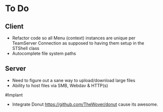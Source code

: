 # To Do

## Client
- Refactor code so all Menu (context) instances are unique per TeamServer Connection as supposed to having them setup in the STShell class
- Autocomplete file system paths

## Server
- Need to figure out a sane way to upload/download large files
- Ability to host files via SMB, Webdav & HTTP(s)

#Implant
- Integrate Donut https://github.com/TheWover/donut cause its awesome.
